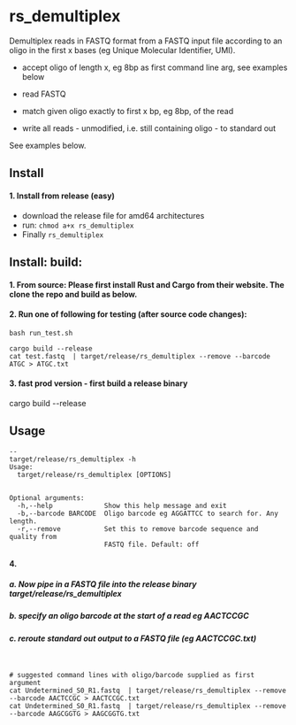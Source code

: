 # rs_demultiplex

Demultiplex reads in FASTQ format from a FASTQ input file according to an oligo in the first x bases (eg Unique Molecular Identifier, UMI).

 - accept oligo of length x, eg 8bp as first command line arg, see examples below
 - read FASTQ
 - match given oligo exactly to first x bp, eg 8bp, of the read 

 - write all reads - unmodified, i.e. still containing oligo - to standard out

See examples below.

## Install

#### 1. Install from release (easy)
 - download the release file for amd64 architectures
 - run: `chmod a+x rs_demultiplex`
 - Finally `rs_demultiplex`



## Install: build: 

#### 1. From source: Please first install Rust and Cargo from their website. The clone the repo and build as below.

#### 2. Run one of following for testing (after source code changes):

```
bash run_test.sh

cargo build --release
cat test.fastq  | target/release/rs_demultiplex --remove --barcode ATGC > ATGC.txt
```

#### 3. fast prod version - first build a release binary
cargo build --release



## Usage
```
--
target/release/rs_demultiplex -h
Usage:
  target/release/rs_demultiplex [OPTIONS]


Optional arguments:
  -h,--help             Show this help message and exit
  -b,--barcode BARCODE  Oligo barcode eg AGGATTCC to search for. Any length.
  -r,--remove           Set this to remove barcode sequence and quality from
                        FASTQ file. Default: off
```

#### 4. 
##### a. Now pipe in a FASTQ file into the release binary target/release/rs_demultiplex
##### b. specify an oligo barcode at the start of a read eg AACTCCGC  
##### c. reroute standard out output to a FASTQ file (eg AACTCCGC.txt)

```


# suggested command lines with oligo/barcode supplied as first argument
cat Undetermined_S0_R1.fastq  | target/release/rs_demultiplex --remove --barcode AACTCCGC > AACTCCGC.txt
cat Undetermined_S0_R1.fastq  | target/release/rs_demultiplex --remove --barcode AAGCGGTG > AAGCGGTG.txt


```
